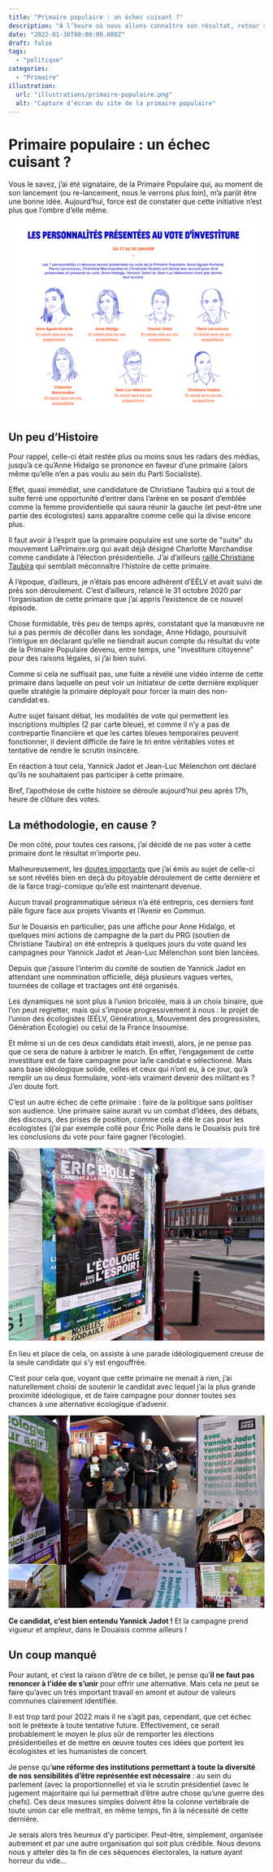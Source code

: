 ```yaml
---
title: "Primaire populaire : un échec cuisant ?"
description: "À l’heure où nous allons connaître son résultat, retour sur un incroyable fiasco !"
date: "2022-01-30T08:00:00.000Z"
draft: false
tags:
  - "politique"
categories:
  - "Primaire"
illustration:
  url: "illustrations/primaire-populaire.png"
  alt: "Capture d’écran du site de la primaire populaire"
---
```


# Primaire populaire : un échec cuisant ?

Vous le savez, j’ai été signataire, de la Primaire Populaire qui, au moment de son lancement (ou re-lancement, nous le verrons plus loin), m’a parût être une bonne idée. Aujourd’hui, force est de constater que cette initiative n’est plus que l’ombre d’elle même.

![Capture d’écran du site de la Primaire Populaire](illustrations/primaire-populaire.png)

## Un peu d’Histoire

Pour rappel, celle-ci était restée plus ou moins sous les radars des médias, jusqu’à ce qu’Anne Hidalgo se prononce en faveur d’une primaire (alors même qu’elle n’en a pas voulu au sein du Parti Socialiste).

Effet, quasi immédiat, une candidature de Christiane Taubira qui a tout de suite ferré une opportunité d’entrer dans l’arène en se posant d’emblée comme la femme providentielle qui saura réunir la gauche (et peut-être une partie des écologistes) sans apparaître comme celle qui la divise encore plus.

Il faut avoir à l’esprit que la primaire populaire est une sorte de "suite" du mouvement LaPrimaire.org qui avait déjà désigné Charlotte Marchandise comme candidate à l’élection présidentielle. J’ai d’ailleurs [raillé Christiane Taubira](https://twitter.com/nfroidure/status/1485233821251477511) qui semblait méconnaître l’histoire de cette primaire.

À l’époque, d’ailleurs, je n’étais pas encore adhérent d’EÉLV et avait suivi de près son déroulement. C’est d’ailleurs, relancé le 31 octobre 2020 par l’organisation de cette primaire que j’ai appris l’existence de ce nouvel épisode.

Chose formidable, très peu de temps après, constatant que la manœuvre ne lui a pas permis de décoller dans les sondage, Anne Hidago, poursuivit l’intrigue en déclarant qu’elle ne tiendrait aucun compte du résultat du vote de la Primaire Populaire devenu, entre temps, une "investiture citoyenne" pour des raisons légales, si j’ai bien suivi.

Comme si cela ne suffisait pas, une fuite a révélé une vidéo interne de cette primaire dans laquelle on peut voir un initiateur de cette dernière expliquer quelle stratégie la primaire déployait pour forcer la main des non-candidat·es.

Autre sujet faisant débat, les modalités de vote qui permettent les inscriptions multiples (2 par carte bleue), et comme il n’y a pas de contrepartie financière et que les cartes bleues temporaires peuvent fonctionner, il devient difficile de faire le tri entre véritables votes et tentative de rendre le scrutin insincère.

En réaction à tout cela, Yannick Jadot et Jean-Luc Mélenchon ont déclaré qu’ils ne souhaitaient pas participer à cette primaire.

Bref, l’apothéose de cette histoire se déroule aujourd’hui peu après 17h, heure de clôture des votes.

## La méthodologie, en cause ?

De mon côté, pour toutes ces raisons, j’ai décidé de ne pas voter à cette primaire dont le résultat m’importe peu.

Malheureusement, les [doutes importants](./l-union-pour-quoi-faire) que j’ai émis au sujet de celle-ci se sont révélés bien en deçà du pitoyable déroulement de cette dernière et de la farce tragi-comique qu’elle est maintenant devenue.

Aucun travail programmatique sérieux n’a été entrepris, ces derniers font pâle figure face aux projets Vivants et l’Avenir en Commun.

Sur le Douaisis en particulier, pas une affiche pour Anne Hidalgo, et quelques mini actions de campagne de la part du PRG (soutien de Christiane Taubira) on été entrepris à quelques jours du vote quand les campagnes pour Yannick Jadot et Jean-Luc Mélenchon sont bien lancées.

Depuis que j’assure l’interim du comité de soutien de Yannick Jadot en attendant une nommination officielle, déjà plusieurs vagues vertes, tournées de collage et tractages ont été organisés.

Les dynamiques ne sont plus à l’union bricolée, mais à un choix binaire, que l’on peut regretter, mais qui s’impose progressivement à nous : le projet de l’union des écologistes (EÉLV, Génération.s, Mouvement des progressistes, Génération Écologie) ou celui de la France Insoumise.

Et même si un de ces deux candidats était investi, alors, je ne pense pas que ce sera de nature à arbitrer le match. En effet, l’engagement de cette investiture est de faire campagne pour la/le candidat·e sélectionné. Mais sans base idéologique solide, celles et ceux qui n’ont eu, à ce jour, qu’à remplir un ou deux formulaire, vont-iels vraiment devenir des militant·es ? J’en doute fort.

C’est un autre échec de cette primaire : faire de la politique sans politiser son audience. Une primaire saine aurait vu un combat d’idées, des débats, des discours, des prises de position, comme cela a été le cas pour les écologistes (j’ai par exemple collé pour Éric Piolle dans le Douaisis puis tiré les conclusions du vote pour faire gagner l’écologie).

![Affiche d’Éric Piolle lors de la primaire écologiste](illustrations/affiche-eric-piolle.jpg)

En lieu et place de cela, on assiste à une parade idéologiquement creuse de la seule candidate qui s’y est engouffrée.

C’est pour cela que, voyant que cette primaire ne menait à rien, j’ai naturellement choisi de soutenir le candidat avec lequel j’ai la plus grande proximité idéologique, et de faire campagne pour donner toutes ses chances à une alternative écologique d’advenir.

![Actions de campagne pour Yannick Jadot 2022 dans le Douaisis](illustrations/campagne-jadot-2022.jpg)

**Ce candidat, c’est bien entendu Yannick Jadot !** Et la campagne prend vigueur et ampleur, dans le Douaisis comme ailleurs !

## Un coup manqué

Pour autant, et c’est la raison d’être de ce billet, je pense qu’**il ne faut pas renoncer à l’idée de s’unir** pour offrir une alternative. Mais cela ne peut se faire qu’avec un très important travail en amont et autour de valeurs communes clairement identifiée.

Il est trop tard pour 2022 mais il ne s’agit pas, cependant, que cet échec soit le prétexte à toute tentative future. Effectivement, ce serait probablement le moyen le plus sûr de remporter les élections présidentielles et de mettre en œuvre toutes ces idées que portent les écologistes et les humanistes de concert.

Je pense qu’**une réforme des institutions permettant à toute la diversité de nos sensibilités d’être représentée est nécessaire** : au sein du parlement (avec la proportionnelle) et via le scrutin présidentiel (avec le jugement majoritaire qui lui permettrait d’être autre chose qu’une guerre des chefs). Ces deux mesures simples doivent être la colonne vertébrale de toute union car elle mettrait, en même temps, fin à la nécessité de cette dernière.

Je serais alors très heureux d’y participer. Peut-être, simplement, organisée autrement et par une autre organisation qui soit plus crédible. Nous devons nous y atteler dès la fin de ces séquences électorales, la nature ayant horreur du vide...
